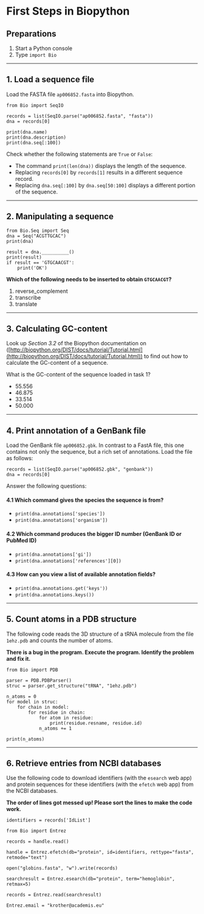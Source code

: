 
# First Steps in Biopython

## Preparations

1. Start a Python console
2. Type `import Bio`

----

## 1. Load a sequence file

Load the FASTA file `ap006852.fasta` into Biopython.

    from Bio import SeqIO

    records = list(SeqIO.parse("ap006852.fasta", "fasta"))
    dna = records[0]

    print(dna.name)
    print(dna.description)
    print(dna.seq[:100])

Check whether the following statements are `True` or `False`:

* The command `print(len(dna))` displays the length of the sequence.
* Replacing `records[0]` by `records[1]` results in a different sequence record.
* Replacing `dna.seq[:100]` by `dna.seq[50:100]` displays a different portion of the sequence.

----

## 2. Manipulating a sequence

    from Bio.Seq import Seq
    dna = Seq("ACGTTGCAC")
    print(dna)

    result = dna.__________()
    print(result)
    if result == 'GTGCAACGT':
        print('OK')

**Which of the following needs to be inserted to obtain `GTGCAACGT`?**

1. reverse_complement
2. transcribe
3. translate

----

## 3. Calculating GC-content

Look up *Section 3.2* of the Biopython documentation on ([http://biopython.org/DIST/docs/tutorial/Tutorial.html](http://biopython.org/DIST/docs/tutorial/Tutorial.html)) to find out how to calculate the GC-content of a sequence.

What is the GC-content of the sequence loaded in task 1?

* 55.556
* 46.875
* 33.514
* 50.000

----

## 4. Print annotation of a GenBank file

Load the GenBank file `ap006852.gbk`. In contrast to a FastA file, this one contains not only the sequence, but a rich set of annotations. Load the file as follows:

    records = list(SeqIO.parse("ap006852.gbk", "genbank"))
    dna = records[0]

Answer the following questions:

#### 4.1 Which command gives the species the sequence is from?

* `print(dna.annotations['species'])`
* `print(dna.annotations['organism'])`

#### 4.2 Which command produces the bigger ID number (GenBank ID or PubMed ID)

* `print(dna.annotations['gi'])`
* `print(dna.annotations['references'][0])`

#### 4.3 How can you view a list of available annotation fields?

* `print(dna.annotations.get('keys'))`
* `print(dna.annotations.keys())`

----

## 5. Count atoms in a PDB structure

The following code reads the 3D structure of a tRNA molecule from the file `1ehz.pdb` and counts the number of atoms.

**There is a bug in the program. Execute the program. Identify the problem and fix it.**

    from Bio import PDB

    parser = PDB.PDBParser()
    struc = parser.get_structure("tRNA", "1ehz.pdb")

    n_atoms = 0
    for model in struc:
        for chain in model:
            for residue in chain:
                for atom in residue:
                    print(residue.resname, residue.id)
                n_atoms += 1

    print(n_atoms)

----

## 6. Retrieve entries from NCBI databases

Use the following code to download identifiers (with the `esearch` web app) and protein sequences for these identifiers (with the `efetch` web app) from the NCBI databases.

**The order of lines got messed up! Please sort the lines to make the code work.**

    identifiers = records['IdList']

    from Bio import Entrez

    records = handle.read()

    handle = Entrez.efetch(db="protein", id=identifiers, rettype="fasta", retmode="text")

    open("globins.fasta", "w").write(records)

    searchresult = Entrez.esearch(db="protein", term="hemoglobin", retmax=5)

    records = Entrez.read(searchresult)

    Entrez.email = "krother@academis.eu"

